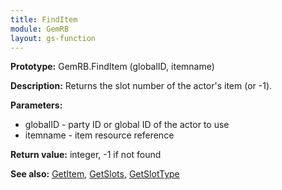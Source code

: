 ```yaml
---
title: FindItem
module: GemRB
layout: gs-function
---
```


**Prototype:** GemRB.FindItem (globalID, itemname)

**Description:** Returns the slot number of the actor's item (or -1).

**Parameters:**
  * globalID  - party ID or global ID of the actor to use
  * itemname - item resource reference

**Return value:** integer, -1 if not found

**See also:** [GetItem](GetItem.md), [GetSlots](GetSlots.md), [GetSlotType](GetSlotType.md)
